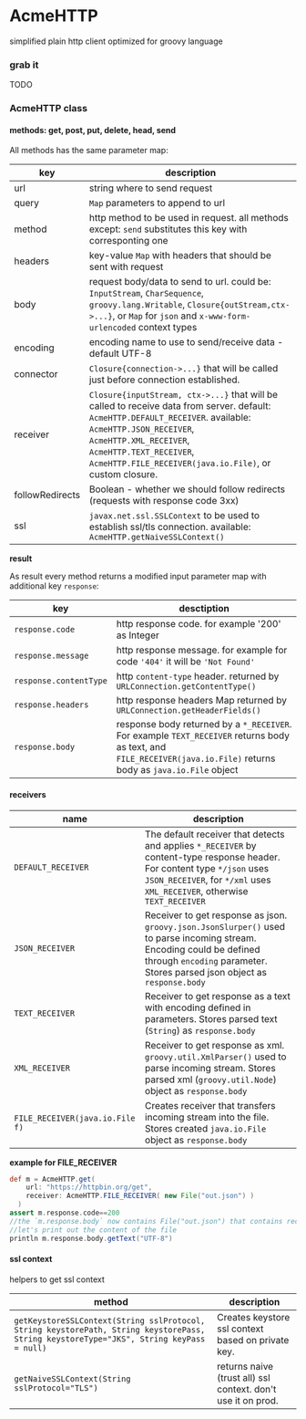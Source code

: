 # AcmeHTTP
simplified plain http client optimized for groovy language

### grab it

TODO


### AcmeHTTP class

#### methods: get, post, put, delete, head, send

All methods has the same parameter map:

| key | description |
|-----------------|-------------------------------------------|
| url | string where to send request |
| query | `Map` parameters to append to url |
| method | http method to be used in request. all methods except: `send` substitutes this key with corresponting one |
| headers | key-value `Map` with headers that should be sent with request |
| body | request body/data to send to url. could be: `InputStream`, `CharSequence`, `groovy.lang.Writable`, `Closure{outStream,ctx->...}`, or `Map` for `json` and `x-www-form-urlencoded` context types |
| encoding | encoding name to use to send/receive data - default UTF-8 |
| connector | `Closure{connection->...}` that will be called just before connection established. |
| receiver | `Closure{inputStream, ctx->...}` that will be called to receive data from server. default: `AcmeHTTP.DEFAULT_RECEIVER`. available: `AcmeHTTP.JSON_RECEIVER`, `AcmeHTTP.XML_RECEIVER`, `AcmeHTTP.TEXT_RECEIVER`, `AcmeHTTP.FILE_RECEIVER(java.io.File)`, or custom closure. |
| followRedirects | Boolean - whether we should follow redirects (requests with response code 3xx) |
| ssl | `javax.net.ssl.SSLContext` to be used to establish ssl/tls connection. available: `AcmeHTTP.getNaiveSSLContext()` |

**result**

As result every method returns a modified input parameter map with additional key `response`:

| key | desctiption |
|----------------------|----------------------------|
| `response.code` | http response code. for example '200' as Integer |
| `response.message` | http response message. for example for code `'404'` it will be `'Not Found'` |
| `response.contentType` | http `content-type` header. returned by `URLConnection.getContentType()` |
| `response.headers` | http response headers Map returned by `URLConnection.getHeaderFields()` |
| `response.body` | response body returned by a `*_RECEIVER`. For example `TEXT_RECEIVER` returns body as text, and `FILE_RECEIVER(java.io.File)` returns body as `java.io.File` object |

#### receivers

| name | description |
|------|-------------|
| `DEFAULT_RECEIVER` | The default receiver that detects and applies `*_RECEIVER` by content-type response header. For content type `*/json` uses `JSON_RECEIVER`, for `*/xml` uses `XML_RECEIVER`, otherwise `TEXT_RECEIVER` |
| `JSON_RECEIVER` | Receiver to get response as json. `groovy.json.JsonSlurper()` used to parse incoming stream. Encoding could be defined through `encoding` parameter. Stores parsed json object as `response.body` |
| `TEXT_RECEIVER` | Receiver to get response as a text with encoding defined in parameters. Stores parsed text (`String`) as `response.body` |
| `XML_RECEIVER` | Receiver to get response as xml. `groovy.util.XmlParser()` used to parse incoming stream. Stores parsed xml (`groovy.util.Node`) object as `response.body` |
| `FILE_RECEIVER(java.io.File f)` | Creates receiver that transfers incoming stream into the file. Stores created `java.io.File` object as `response.body` |

**example for FILE_RECEIVER**

```groovy
def m = AcmeHTTP.get(
    url: "https://httpbin.org/get",
    receiver: AcmeHTTP.FILE_RECEIVER( new File("out.json") )
  )
assert m.response.code==200
//the `m.response.body` now contains File("out.json") that contains received response
//let's print out the content of the file
println m.response.body.getText("UTF-8")
```

#### ssl context

helpers to get ssl context

| method | description |
|----|----|
| `getKeystoreSSLContext(String sslProtocol, String keystorePath, String keystorePass, String keystoreType="JKS", String keyPass = null)` | Creates keystore ssl context based on private key. |
| `getNaiveSSLContext(String sslProtocol="TLS")` | returns naive (trust all) ssl context. don't use it on prod. |


#### 
